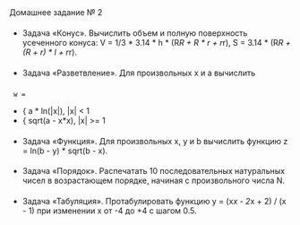 ##
Домашнее задание № 2


####
- Задача «Конус». Вычислить объем и полную поверхность усеченного конуса:
V = 1/3 * 3.14 * h * (R*R + R * r + r*r),
S = 3.14 * (R*R + (R + r) * l + r*r).


####
- Задача «Разветвление». Для произвольных x и a вычислить
#####
     w = 
   - { a * ln(|x|), |x| < 1
   - { sqrt(a - x*x), |x| >= 1


####
- Задача «Функция». Для произвольных x, y и b вычислить функцию z = ln(b - y) * sqrt(b - x).



####
- Задача «Порядок». Распечатать 10 последовательных натуральных чисел в возрастающем порядке, начиная с
произвольного числа N.


####
- Задача «Табуляция». Протабулировать функцию y = (x*x - 2*x + 2) / (x - 1) при изменении x от -4 до +4 с шагом 0.5. 
